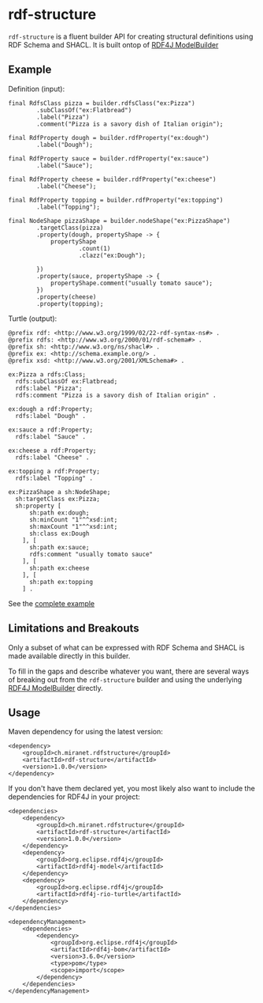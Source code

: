 # rdf-structure

`rdf-structure` is a fluent builder API for creating structural definitions using RDF Schema and SHACL. It is built ontop of [RDF4J ModelBuilder](https://rdf4j.org/javadoc/latest/org/eclipse/rdf4j/model/util/ModelBuilder.html)


## Example

Definition (input): 

```
final RdfsClass pizza = builder.rdfsClass("ex:Pizza")
		.subClassOf("ex:Flatbread")
		.label("Pizza")
		.comment("Pizza is a savory dish of Italian origin");

final RdfProperty dough = builder.rdfProperty("ex:dough")
		.label("Dough");

final RdfProperty sauce = builder.rdfProperty("ex:sauce")
		.label("Sauce");

final RdfProperty cheese = builder.rdfProperty("ex:cheese")
		.label("Cheese");

final RdfProperty topping = builder.rdfProperty("ex:topping")
		.label("Topping");

final NodeShape pizzaShape = builder.nodeShape("ex:PizzaShape")
		.targetClass(pizza)
		.property(dough, propertyShape -> {
			propertyShape
					.count(1)
					.clazz("ex:Dough");

		})
		.property(sauce, propertyShape -> {
			propertyShape.comment("usually tomato sauce");
		})
		.property(cheese)
		.property(topping);
```

Turtle (output):

```
@prefix rdf: <http://www.w3.org/1999/02/22-rdf-syntax-ns#> .
@prefix rdfs: <http://www.w3.org/2000/01/rdf-schema#> .
@prefix sh: <http://www.w3.org/ns/shacl#> .
@prefix ex: <http://schema.example.org/> .
@prefix xsd: <http://www.w3.org/2001/XMLSchema#> .

ex:Pizza a rdfs:Class;
  rdfs:subClassOf ex:Flatbread;
  rdfs:label "Pizza";
  rdfs:comment "Pizza is a savory dish of Italian origin" .

ex:dough a rdf:Property;
  rdfs:label "Dough" .

ex:sauce a rdf:Property;
  rdfs:label "Sauce" .

ex:cheese a rdf:Property;
  rdfs:label "Cheese" .

ex:topping a rdf:Property;
  rdfs:label "Topping" .

ex:PizzaShape a sh:NodeShape;
  sh:targetClass ex:Pizza;
  sh:property [
      sh:path ex:dough;
      sh:minCount "1"^^xsd:int;
      sh:maxCount "1"^^xsd:int;
      sh:class ex:Dough
    ], [
      sh:path ex:sauce;
      rdfs:comment "usually tomato sauce"
    ], [
      sh:path ex:cheese
    ], [
      sh:path ex:topping
    ] .
```

See the [complete example](com.zazuko.rdfstructure.samples/src/main/java/samples/PizzaSample.java)


## Limitations and Breakouts

Only a subset of what can be expressed with RDF Schema and SHACL is made available directly in this builder.

To fill in the gaps and describe whatever you want, there are several ways of breaking out from the `rdf-structure` builder and using the underlying [RDF4J ModelBuilder](https://rdf4j.org/javadoc/latest/org/eclipse/rdf4j/model/util/ModelBuilder.html) directly.

## Usage

Maven dependency for using the latest version:

```
<dependency>
	<groupId>ch.miranet.rdfstructure</groupId>
	<artifactId>rdf-structure</artifactId>
	<version>1.0.0</version>
</dependency>
```

If you don't have them declared yet, you most likely also want to include the dependencies for RDF4J in your project:

```
<dependencies>
	<dependency>
		<groupId>ch.miranet.rdfstructure</groupId>
		<artifactId>rdf-structure</artifactId>
		<version>1.0.0</version>
	</dependency>
	<dependency>
		<groupId>org.eclipse.rdf4j</groupId>
		<artifactId>rdf4j-model</artifactId>
	</dependency>
	<dependency>
		<groupId>org.eclipse.rdf4j</groupId>
		<artifactId>rdf4j-rio-turtle</artifactId>
	</dependency>
</dependencies>

<dependencyManagement>
	<dependencies>
		<dependency>
			<groupId>org.eclipse.rdf4j</groupId>
			<artifactId>rdf4j-bom</artifactId>
			<version>3.6.0</version>
			<type>pom</type>
			<scope>import</scope>
		</dependency>
	</dependencies>
</dependencyManagement>
``` 
